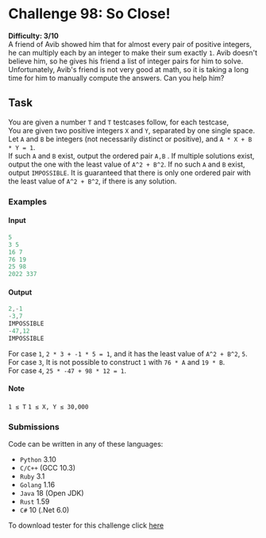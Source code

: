 # Challenge 98: So Close!

**Difficulty: 3/10**  
A friend of Avib showed him that for almost every pair of positive integers, he can multiply each by an integer to make their sum exactly `1`.
Avib doesn't believe him, so he gives his friend a list of integer pairs for him to solve. Unfortunately, Avib's friend is not very good at math, so it is taking a long time for him to manually compute the answers. Can you help him?

## Task

You are given a number `T` and `T` testcases follow, for each testcase,  
You are given two positive integers `X` and `Y`, separated by one single space.  
Let `A` and `B` be integers (not necessarily distinct or positive), and `A * X + B * Y = 1`.  
If such `A` and `B` exist, output the ordered pair `A,B` . If multiple solutions exist, output the one with the least value of `A^2 + B^2`. If no such `A` and `B` exist, output `IMPOSSIBLE`.
It is guaranteed that there is only one ordered pair with the least value of `A^2 + B^2`, if there is any solution.

### Examples

#### Input

```rs
5
3 5
16 7
76 19
25 98
2022 337
```

#### Output

```rs
2,-1
-3,7
IMPOSSIBLE
-47,12
IMPOSSIBLE
```

For case `1`, `2 * 3 + -1 * 5 = 1`, and it has the least value of `A^2 + B^2`, `5`.  
For case `3`, It is not possible to construct `1` with `76 * A` and `19 * B`.  
For case `4`, `25 * -47 + 98 * 12 = 1`.

#### Note

`1 ≤ T`
`1 ≤ X, Y ≤ 30,000`

### Submissions

Code can be written in any of these languages:

- `Python` 3.10
- `C/C++` (GCC 10.3)
- `Ruby` 3.1
- `Golang` 1.16
- `Java` 18 (Open JDK)
- `Rust` 1.59
- `C#` 10 (.Net 6.0)

To download tester for this challenge click [here](https://downgit.github.io/#/home?url=https://github.com/Pomroka/TWT_Challenges_Tester/tree/main/Challenge_98)
